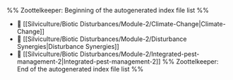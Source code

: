%% Zoottelkeeper: Beginning of the autogenerated index file list  %%
- 📄 [[Silviculture/Biotic Disturbances/Module-2/Climate-Change|Climate-Change]]
- 📄 [[Silviculture/Biotic Disturbances/Module-2/Disturbance Synergies|Disturbance Synergies]]
- 📄 [[Silviculture/Biotic Disturbances/Module-2/Integrated-pest-management-2|Integrated-pest-management-2]]
%% Zoottelkeeper: End of the autogenerated index file list  %%
